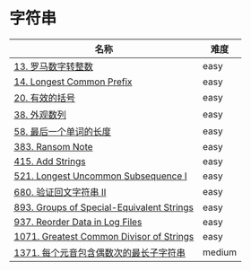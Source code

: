 # 字符串

**名称**|**难度**
--------|--------
[13. 罗马数字转整数](../problems/13.%20罗马数字转整数)|easy
[14. Longest Common Prefix](../problems/14.%20Longest%20Common%20Prefix)|easy
[20. 有效的括号](../problems/20.%20有效的括号)|easy
[38. 外观数列](../problems/38.%20外观数列)|easy
[58. 最后一个单词的长度](../problems/58.%20最后一个单词的长度)|easy
[383. Ransom Note](../problems/383.%20Ransom%20Note)|easy
[415. Add Strings](../problems/415.%20Add%20Strings)|easy
[521. Longest Uncommon Subsequence I](../problems/521.%20Longest%20Uncommon%20Subsequence%20I)|easy
[680. 验证回文字符串 Ⅱ](../problems/680.%20验证回文字符串%20Ⅱ)|easy
[893. Groups of Special-Equivalent Strings](../problems/893.%20Groups%20of%20Special-Equivalent%20Strings)|easy
[937. Reorder Data in Log Files](../problems/937.%20Reorder%20Data%20in%20Log%20Files)|easy
[1071. Greatest Common Divisor of Strings](../problems/1071.%20Greatest%20Common%20Divisor%20of%20Strings)|easy
[1371. 每个元音包含偶数次的最长子字符串](../problems/1371.%20每个元音包含偶数次的最长子字符串)|medium
